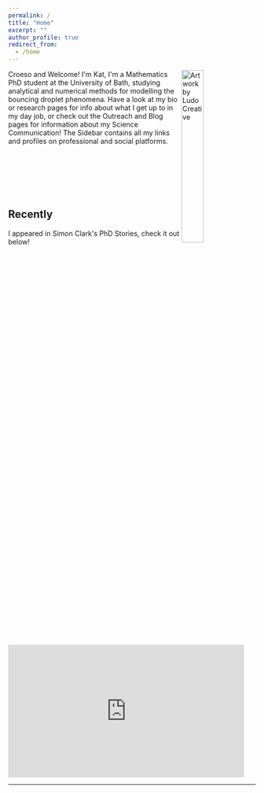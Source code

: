 ```yaml
---
permalink: /
title: "Home"
excerpt: ""
author_profile: true
redirect_from: 
  - /home
---
```


<img src="https://kap39.github.io/images/Hi.png"  alt = "Artwork by Ludo Creative" style="float:right" width = "30%" >

Croeso and Welcome! I'm Kat, I'm a Mathematics PhD student at the University of Bath, studying analytical and numerical methods for modelling the bouncing droplet  phenomena. Have a look at my bio or research pages for info about what I get up to in my day job, or check out the Outreach and Blog pages for information about my Science Communication! The Sidebar contains all my links and profiles on professional and social platforms. 


<br>
<br>
<br>
<br>
<br>
<h2>Recently</h2>
 I appeared in Simon Clark's PhD Stories, check it out below!
 <br>
<iframe width="480" height="270" src="https://www.youtube.com/embed/2hgG4ieFuKw" title="YouTube video player" frameborder="0" allow="accelerometer; autoplay; clipboard-write; encrypted-media; gyroscope; picture-in-picture" allowfullscreen></iframe>

---


